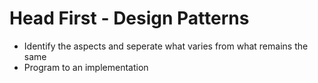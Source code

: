 # Head First - Design Patterns

* Identify the aspects and seperate what varies from what remains the same
* Program to an implementation
